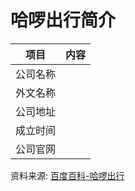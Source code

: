 # 哈啰出行简介

|项目|内容|
|-----|-----|
|公司名称||
|外文名称||
|公司地址||
|成立时间||
|公司官网||

资料来源: 
[百度百科-哈啰出行](https://baike.baidu.com/item/%E5%93%88%E5%95%B0%E5%87%BA%E8%A1%8C)